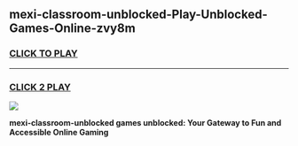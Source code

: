 
## mexi-classroom-unblocked-Play-Unblocked-Games-Online-zvy8m
<h3>
<a href="https://premium76.site?title=mexi-classroom-unblocked&ref=25A">CLICK TO PLAY</a></h3>
<hr>

<h3>
<a href="https://premium76.site?title=mexi-classroom-unblocked&ref=25A">CLICK 2 PLAY</a>
  
</h3>

<a href="https://premium76.site?title=mexi-classroom-unblocked&ref=25A"><img src="https://clearcache.store/games.png"></a>


**mexi-classroom-unblocked games unblocked: Your Gateway to Fun and Accessible Online Gaming**
